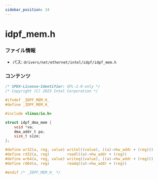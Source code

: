 ```yaml
---
sidebar_position: 14
---
```

# idpf_mem.h

### ファイル情報

- パス: `drivers/net/ethernet/intel/idpf/idpf_mem.h`

### コンテンツ

```h
/* SPDX-License-Identifier: GPL-2.0-only */
/* Copyright (C) 2023 Intel Corporation */

#ifndef _IDPF_MEM_H_
#define _IDPF_MEM_H_

#include <linux/io.h>

struct idpf_dma_mem {
	void *va;
	dma_addr_t pa;
	size_t size;
};

#define wr32(a, reg, value)	writel((value), ((a)->hw_addr + (reg)))
#define rd32(a, reg)		readl((a)->hw_addr + (reg))
#define wr64(a, reg, value)	writeq((value), ((a)->hw_addr + (reg)))
#define rd64(a, reg)		readq((a)->hw_addr + (reg))

#endif /* _IDPF_MEM_H_ */

```
